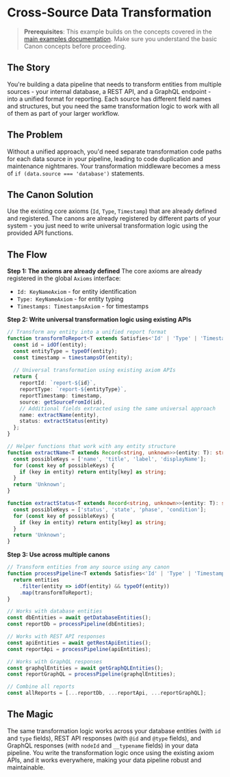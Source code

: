 # Cross-Source Data Transformation

> **Prerequisites**: This example builds on the concepts covered in the [main examples documentation](../examples.md). Make sure you understand the basic Canon concepts before proceeding.

## The Story

You're building a data pipeline that needs to transform entities from multiple sources - your internal database, a REST API, and a GraphQL endpoint - into a unified format for reporting. Each source has different field names and structures, but you need the same transformation logic to work with all of them as part of your larger workflow.

## The Problem

Without a unified approach, you'd need separate transformation code paths for each data source in your pipeline, leading to code duplication and maintenance nightmares. Your transformation middleware becomes a mess of `if (data.source === 'database')` statements.

## The Canon Solution

Use the existing core axioms (`Id`, `Type`, `Timestamp`) that are already defined and registered. The canons are already registered by different parts of your system - you just need to write universal transformation logic using the provided API functions.

## The Flow

**Step 1: The axioms are already defined**
The core axioms are already registered in the global `Axioms` interface:
- `Id: KeyNameAxiom` - for entity identification
- `Type: KeyNameAxiom` - for entity typing
- `Timestamps: TimestampsAxiom` - for timestamps

**Step 2: Write universal transformation logic using existing APIs**
```typescript
// Transform any entity into a unified report format
function transformToReport<T extends Satisfies<'Id' | 'Type' | 'Timestamps'>>(entity: T): ReportEntity {
  const id = idOf(entity);
  const entityType = typeOf(entity);
  const timestamp = timestampsOf(entity);
  
  // Universal transformation using existing axiom APIs
  return {
    reportId: `report-${id}`,
    reportType: `report-${entityType}`,
    reportTimestamp: timestamp,
    source: getSourceFromId(id),
    // Additional fields extracted using the same universal approach
    name: extractName(entity),
    status: extractStatus(entity)
  };
}

// Helper functions that work with any entity structure
function extractName<T extends Record<string, unknown>>(entity: T): string {
  const possibleKeys = ['name', 'title', 'label', 'displayName'];
  for (const key of possibleKeys) {
    if (key in entity) return entity[key] as string;
  }
  return 'Unknown';
}

function extractStatus<T extends Record<string, unknown>>(entity: T): string {
  const possibleKeys = ['status', 'state', 'phase', 'condition'];
  for (const key of possibleKeys) {
    if (key in entity) return entity[key] as string;
  }
  return 'Unknown';
}
```

**Step 3: Use across multiple canons**
```typescript
// Transform entities from any source using any canon
function processPipeline<T extends Satisfies<'Id' | 'Type' | 'Timestamp'>>(entities: T[]): ReportEntity[] {
  return entities
    .filter(entity => idOf(entity) && typeOf(entity))
    .map(transformToReport);
}

// Works with database entities
const dbEntities = await getDatabaseEntities();
const reportDb = processPipeline(dbEntities);

// Works with REST API responses
const apiEntities = await getRestApiEntities();
const reportApi = processPipeline(apiEntities);

// Works with GraphQL responses
const graphqlEntities = await getGraphQLEntities();
const reportGraphQL = processPipeline(graphqlEntities);

// Combine all reports
const allReports = [...reportDb, ...reportApi, ...reportGraphQL];
```

## The Magic

The same transformation logic works across your database entities (with `id` and `type` fields), REST API responses (with `@id` and `@type` fields), and GraphQL responses (with `nodeId` and `__typename` fields) in your data pipeline. You write the transformation logic once using the existing axiom APIs, and it works everywhere, making your data pipeline robust and maintainable.